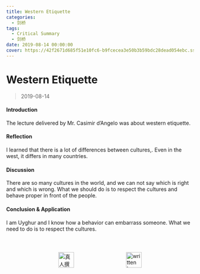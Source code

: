 ```yaml
---
title: Western Etiquette
categories:
  - 剑桥
tags:
  - Critical Summary
  - 剑桥
date: 2019-08-14 00:00:00
cover: https://42f2671d685f51e10fc6-b9fcecea3e50b3b59bdc28dead054ebc.ssl.cf5.rackcdn.com/illustrations/snow_games_ohkc.svg
---
```


# Western Etiquette

> 2019-08-14

#### Introduction

The lecture delivered by Mr. Casimir d’Angelo was about western etiquette.

#### Reflection

I learned that there is a lot of differences between cultures,. Even in the west, it differs in many countries.

#### Discussion

There are so many cultures in the world, and we can not say which is right and which is wrong. What we should do is to respect the cultures and behave proper in front of the people.

#### Conclusion & Application

I am Uyghur and I know how a behavior can embarrass someone. What we need to do is to respect the cultures.

<div style="display: flex;align-items: center;justify-content: space-evenly;padding-top: 40px;">
  <img src="https://mirror.ghproxy.com/https://raw.githubusercontent.com/L1cardo/l1cardo.github.io/blog/themes/butterfly/source/img/notbyai_cn.png" alt="真人撰写" style="height: 42px;">
  <img src="https://mirror.ghproxy.com/https://raw.githubusercontent.com/L1cardo/l1cardo.github.io/blog/themes/butterfly/source/img/notbyai_en.png" alt="written by human" style="height: 42px;">
</div>
